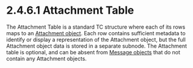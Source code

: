 <html dir="LTR" xmlns:mshelp="http://msdn.microsoft.com/mshelp" xmlns:ddue="http://ddue.schemas.microsoft.com/authoring/2003/5" xmlns:xlink="http://www.w3.org/1999/xlink" xmlns:tool="http://www.microsoft.com/tooltip">
    <head>
        <meta http-equiv="Content-Type" content="text/html; CHARSET=utf-8"></meta>
        <meta name="save" content="history"></meta>
        <title>2.4.6.1 Attachment Table</title>
        <xml>
            <mshelp:toctitle title="2.4.6.1 Attachment Table"></mshelp:toctitle>
            <mshelp:rltitle title="[MS-PST]: Attachment Table"></mshelp:rltitle>
            <mshelp:keyword index="A" term="9770fee7-a353-4f55-9046-4f9ef9e9d4a0"></mshelp:keyword>
            <mshelp:attr name="DCSext.ContentType" value="open specification"></mshelp:attr>
            <mshelp:attr name="AssetID" value="9770fee7-a353-4f55-9046-4f9ef9e9d4a0"></mshelp:attr>
            <mshelp:attr name="TopicType" value="kbRef"></mshelp:attr>
            <mshelp:attr name="DCSext.Title" value="[MS-PST]: Attachment Table" />
        </xml>
    </head>
    <body>
        <div id="header">
            <h1 class="heading">2.4.6.1 Attachment Table</h1>
        </div>
        <div id="mainSection">
            <div id="mainBody">
                <div id="allHistory" class="saveHistory"></div>
                <div id="sectionSection0" class="section" name="collapseableSection">
                    

<p>The Attachment Table is a standard TC structure where each
of its rows maps to an <a href="08220cc9-69b1-4072-a2e7-2a0ff201d505.html#gt_6ab4cacc-0e1a-4843-b9e5-4f1fee5a695a">Attachment
object</a>. Each row contains sufficient metadata to identify or display a
representation of the Attachment object, but the full Attachment object data is
stored in a separate subnode. The Attachment table is optional, and can be
absent from <a href="08220cc9-69b1-4072-a2e7-2a0ff201d505.html#gt_b6c15d0c-d992-421d-ba96-99d3b63894cf">Message objects</a>
that do not contain any Attachment objects.</p>
                </div>
            </div>
        </div>
    </body>
</html>